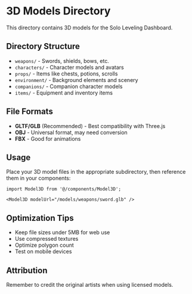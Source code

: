 # 3D Models Directory

This directory contains 3D models for the Solo Leveling Dashboard.

## Directory Structure

- `weapons/` - Swords, shields, bows, etc.
- `characters/` - Character models and avatars
- `props/` - Items like chests, potions, scrolls
- `environment/` - Background elements and scenery
- `companions/` - Companion character models
- `items/` - Equipment and inventory items

## File Formats

- **GLTF/GLB** (Recommended) - Best compatibility with Three.js
- **OBJ** - Universal format, may need conversion
- **FBX** - Good for animations

## Usage

Place your 3D model files in the appropriate subdirectory, then reference them in your components:

```tsx
import Model3D from '@/components/Model3D';

<Model3D modelUrl="/models/weapons/sword.glb" />
```

## Optimization Tips

- Keep file sizes under 5MB for web use
- Use compressed textures
- Optimize polygon count
- Test on mobile devices

## Attribution

Remember to credit the original artists when using licensed models.
